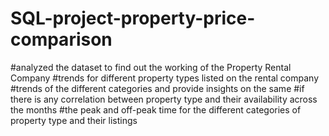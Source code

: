 # SQL-project-property-price-comparison
#analyzed the dataset to find out the working of the Property Rental Company
#trends for different property types listed on the rental company
#trends of the different categories and provide insights on the same 
#if there is any correlation between property type and their availability across the months
#the peak and off-peak time for the different categories of property type and their listings
